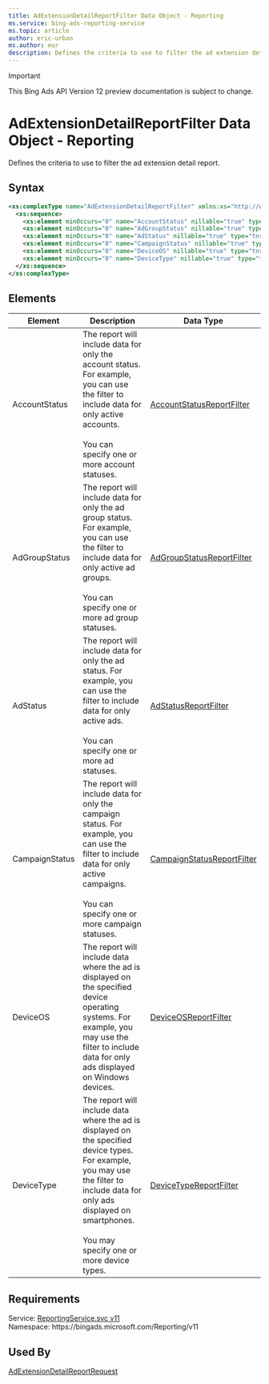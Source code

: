 ```yaml
---
title: AdExtensionDetailReportFilter Data Object - Reporting
ms.service: bing-ads-reporting-service
ms.topic: article
author: eric-urban
ms.author: eur
description: Defines the criteria to use to filter the ad extension detail report.
---
```

> [!IMPORTANT]
> This Bing Ads API Version 12 preview documentation is subject to change.

# AdExtensionDetailReportFilter Data Object - Reporting
Defines the criteria to use to filter the ad extension detail report.

## Syntax
```xml
<xs:complexType name="AdExtensionDetailReportFilter" xmlns:xs="http://www.w3.org/2001/XMLSchema">
  <xs:sequence>
    <xs:element minOccurs="0" name="AccountStatus" nillable="true" type="tns:AccountStatusReportFilter" />
    <xs:element minOccurs="0" name="AdGroupStatus" nillable="true" type="tns:AdGroupStatusReportFilter" />
    <xs:element minOccurs="0" name="AdStatus" nillable="true" type="tns:AdStatusReportFilter" />
    <xs:element minOccurs="0" name="CampaignStatus" nillable="true" type="tns:CampaignStatusReportFilter" />
    <xs:element minOccurs="0" name="DeviceOS" nillable="true" type="tns:DeviceOSReportFilter" />
    <xs:element minOccurs="0" name="DeviceType" nillable="true" type="tns:DeviceTypeReportFilter" />
  </xs:sequence>
</xs:complexType>
```

## <a name="elements"></a>Elements

|Element|Description|Data Type|
|-----------|---------------|-------------|
|<a name="accountstatus"></a>AccountStatus|The report will include data for only the account status. For example, you can use the filter to include data for only active accounts.<br /><br />You can specify one or more account statuses.|[AccountStatusReportFilter](accountstatusreportfilter.md)|
|<a name="adgroupstatus"></a>AdGroupStatus|The report will include data for only the ad group status. For example, you can use the filter to include data for only active ad groups.<br /><br />You can specify one or more ad group statuses.|[AdGroupStatusReportFilter](adgroupstatusreportfilter.md)|
|<a name="adstatus"></a>AdStatus|The report will include data for only the ad status. For example, you can use the filter to include data for only active ads.<br /><br />You can specify one or more ad statuses.|[AdStatusReportFilter](adstatusreportfilter.md)|
|<a name="campaignstatus"></a>CampaignStatus|The report will include data for only the campaign status. For example, you can use the filter to include data for only active campaigns.<br /><br />You can specify one or more campaign statuses.|[CampaignStatusReportFilter](campaignstatusreportfilter.md)|
|<a name="deviceos"></a>DeviceOS|The report will include data where the ad is displayed on the specified device operating systems. For example, you may use the filter to include data for only ads displayed on Windows devices.|[DeviceOSReportFilter](deviceosreportfilter.md)|
|<a name="devicetype"></a>DeviceType|The report will include data where the ad is displayed on the specified device types. For example, you may use the filter to include data for only ads displayed on smartphones.<br /><br />You may specify one or more device types.|[DeviceTypeReportFilter](devicetypereportfilter.md)|

## Requirements
Service: [ReportingService.svc v11](https://reporting.api.bingads.microsoft.com/Api/Advertiser/Reporting/v11/ReportingService.svc)  
Namespace: https\://bingads.microsoft.com/Reporting/v11  

## Used By
[AdExtensionDetailReportRequest](adextensiondetailreportrequest.md)  

